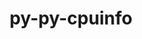 ---
title: "py-py-cpuinfo"
layout: cache
categories: [package, develop]
meta: {"compilers": ["none"], "num_specs": 75, "num_specs_by_stack": {"e4s": 3, "root": 75}, "oss": ["ubuntu22.04"], "platforms": ["linux"], "stacks": ["e4s", "root"], "targets": ["x86_64_v3"], "versions": ["9.0.0"]}
spec_details: [{"compiler": "none", "hash": "2tqbn563ei7kdzmlpdyr5k4dtmnyacsy", "os": "ubuntu22.04", "platform": "linux", "size": "-", "stacks": ["root"], "target": "x86_64_v3", "variants": ["build_system=python_pip"], "versions": ["9.0.0"]}, {"compiler": "none", "hash": "2tsyaorw5dm2n4fydeo77y6ghkzxsoqr", "os": "ubuntu22.04", "platform": "linux", "size": "-", "stacks": ["root"], "target": "x86_64_v3", "variants": ["build_system=python_pip"], "versions": ["9.0.0"]}, {"compiler": "none", "hash": "2u6jdzwbvnhtff4zokoiusnolwrgtsac", "os": "ubuntu22.04", "platform": "linux", "size": "-", "stacks": ["root"], "target": "x86_64_v3", "variants": ["build_system=python_pip"], "versions": ["9.0.0"]}, {"compiler": "none", "hash": "33ewqwelcq3hnkdc3ir4ehqum4mmjz6o", "os": "ubuntu22.04", "platform": "linux", "size": "-", "stacks": ["root"], "target": "x86_64_v3", "variants": ["build_system=python_pip"], "versions": ["9.0.0"]}, {"compiler": "none", "hash": "3il5imytwkz5eqk77jtjktnqz43goayw", "os": "ubuntu22.04", "platform": "linux", "size": "-", "stacks": ["root"], "target": "x86_64_v3", "variants": ["build_system=python_pip"], "versions": ["9.0.0"]}, {"compiler": "none", "hash": "3kbfhn7sbogabfffr2k3hzkg7fyejagr", "os": "ubuntu22.04", "platform": "linux", "size": "-", "stacks": ["root"], "target": "x86_64_v3", "variants": ["build_system=python_pip"], "versions": ["9.0.0"]}, {"compiler": "none", "hash": "3xufe2mis5wiixlttgqxs7sffe7747z2", "os": "ubuntu22.04", "platform": "linux", "size": "-", "stacks": ["root"], "target": "x86_64_v3", "variants": ["build_system=python_pip"], "versions": ["9.0.0"]}, {"compiler": "none", "hash": "47hc6bhtyy27h6vnwb3najfdinb3l2pm", "os": "ubuntu22.04", "platform": "linux", "size": "-", "stacks": ["root"], "target": "x86_64_v3", "variants": ["build_system=python_pip"], "versions": ["9.0.0"]}, {"compiler": "none", "hash": "5cwjh4fwo4dprqzfmccy7d52ucyfl2nw", "os": "ubuntu22.04", "platform": "linux", "size": "-", "stacks": ["root"], "target": "x86_64_v3", "variants": ["build_system=python_pip"], "versions": ["9.0.0"]}, {"compiler": "none", "hash": "5nqmgkytwgtytjzpeivpdk3lwphnnzgw", "os": "ubuntu22.04", "platform": "linux", "size": "-", "stacks": ["root"], "target": "x86_64_v3", "variants": ["build_system=python_pip"], "versions": ["9.0.0"]}, {"compiler": "none", "hash": "5q4hnx2kprkpjoxouhlpjxqw24idge6h", "os": "ubuntu22.04", "platform": "linux", "size": "-", "stacks": ["e4s", "root"], "target": "x86_64_v3", "variants": ["build_system=python_pip"], "versions": ["9.0.0"]}, {"compiler": "none", "hash": "5v6unzd2unjwmuimwelzn7kosxnudgt2", "os": "ubuntu22.04", "platform": "linux", "size": "-", "stacks": ["root"], "target": "x86_64_v3", "variants": ["build_system=python_pip"], "versions": ["9.0.0"]}, {"compiler": "none", "hash": "7k5d3dbwzfjajrynb7kpqbza5dlymkuc", "os": "ubuntu22.04", "platform": "linux", "size": "-", "stacks": ["root"], "target": "x86_64_v3", "variants": ["build_system=python_pip"], "versions": ["9.0.0"]}, {"compiler": "none", "hash": "7r3vnuvynyklnxei6ia36okynebywhh4", "os": "ubuntu22.04", "platform": "linux", "size": "-", "stacks": ["root"], "target": "x86_64_v3", "variants": ["build_system=python_pip"], "versions": ["9.0.0"]}, {"compiler": "none", "hash": "aaqqgijows2xikkp4xdeqlcnxaxugwia", "os": "ubuntu22.04", "platform": "linux", "size": "-", "stacks": ["root"], "target": "x86_64_v3", "variants": ["build_system=python_pip"], "versions": ["9.0.0"]}, {"compiler": "none", "hash": "amveewxjzcsyhplztudfhxp7u43fnv2p", "os": "ubuntu22.04", "platform": "linux", "size": "-", "stacks": ["root"], "target": "x86_64_v3", "variants": ["build_system=python_pip"], "versions": ["9.0.0"]}, {"compiler": "none", "hash": "b3xtuadogt5o2mwggullm3rtp5lfoy4e", "os": "ubuntu22.04", "platform": "linux", "size": "-", "stacks": ["root"], "target": "x86_64_v3", "variants": ["build_system=python_pip"], "versions": ["9.0.0"]}, {"compiler": "none", "hash": "b7letdltxprrbwu6fiopr3taedzuginl", "os": "ubuntu22.04", "platform": "linux", "size": "-", "stacks": ["root"], "target": "x86_64_v3", "variants": ["build_system=python_pip"], "versions": ["9.0.0"]}, {"compiler": "none", "hash": "brlv6wt5uj52owovquqnw7elsarz3zs4", "os": "ubuntu22.04", "platform": "linux", "size": "-", "stacks": ["root"], "target": "x86_64_v3", "variants": ["build_system=python_pip"], "versions": ["9.0.0"]}, {"compiler": "none", "hash": "btree5qwwmlxshqfm3gx3y3r4f4c224r", "os": "ubuntu22.04", "platform": "linux", "size": "-", "stacks": ["root"], "target": "x86_64_v3", "variants": ["build_system=python_pip"], "versions": ["9.0.0"]}, {"compiler": "none", "hash": "butoccpyy42dms3hin5mj7a4kjx5a4uo", "os": "ubuntu22.04", "platform": "linux", "size": "-", "stacks": ["root"], "target": "x86_64_v3", "variants": ["build_system=python_pip"], "versions": ["9.0.0"]}, {"compiler": "none", "hash": "ckrmknbeokjsuehjubutxhica4pdi634", "os": "ubuntu22.04", "platform": "linux", "size": "-", "stacks": ["root"], "target": "x86_64_v3", "variants": ["build_system=python_pip"], "versions": ["9.0.0"]}, {"compiler": "none", "hash": "dga2sq7ql44hxdzedmr4ljuh7p7aqycs", "os": "ubuntu22.04", "platform": "linux", "size": "-", "stacks": ["root"], "target": "x86_64_v3", "variants": ["build_system=python_pip"], "versions": ["9.0.0"]}, {"compiler": "none", "hash": "dp346n7bqx5d54ejgngyn5pemobxlbbg", "os": "ubuntu22.04", "platform": "linux", "size": "-", "stacks": ["root"], "target": "x86_64_v3", "variants": ["build_system=python_pip"], "versions": ["9.0.0"]}, {"compiler": "none", "hash": "dsaukzyiw2wg43r4mfgrqnvnuqdopwwg", "os": "ubuntu22.04", "platform": "linux", "size": "-", "stacks": ["root"], "target": "x86_64_v3", "variants": ["build_system=python_pip"], "versions": ["9.0.0"]}, {"compiler": "none", "hash": "ea6bixqk7vywizybog2l77n77ubefo65", "os": "ubuntu22.04", "platform": "linux", "size": "-", "stacks": ["root"], "target": "x86_64_v3", "variants": ["build_system=python_pip"], "versions": ["9.0.0"]}, {"compiler": "none", "hash": "eewtiqm4uccrdn6whgcrnspngdg56g2e", "os": "ubuntu22.04", "platform": "linux", "size": "-", "stacks": ["root"], "target": "x86_64_v3", "variants": ["build_system=python_pip"], "versions": ["9.0.0"]}, {"compiler": "none", "hash": "ei6cdyxk4g3l4tsu56rvv64sy3rwf6bf", "os": "ubuntu22.04", "platform": "linux", "size": "-", "stacks": ["root"], "target": "x86_64_v3", "variants": ["build_system=python_pip"], "versions": ["9.0.0"]}, {"compiler": "none", "hash": "emlsygeuqtx4kvicpsernppbyhihaoqi", "os": "ubuntu22.04", "platform": "linux", "size": "-", "stacks": ["e4s", "root"], "target": "x86_64_v3", "variants": ["build_system=python_pip"], "versions": ["9.0.0"]}, {"compiler": "none", "hash": "fhmgdb7r32dkssttzxqgrlylhu7fvrmg", "os": "ubuntu22.04", "platform": "linux", "size": "-", "stacks": ["root"], "target": "x86_64_v3", "variants": ["build_system=python_pip"], "versions": ["9.0.0"]}, {"compiler": "none", "hash": "frnqojscem6p2fl2kwfbspku3dypc3ub", "os": "ubuntu22.04", "platform": "linux", "size": "-", "stacks": ["root"], "target": "x86_64_v3", "variants": ["build_system=python_pip"], "versions": ["9.0.0"]}, {"compiler": "none", "hash": "furwmmhxylrnmu4ujs5rxehdknog4cny", "os": "ubuntu22.04", "platform": "linux", "size": "-", "stacks": ["root"], "target": "x86_64_v3", "variants": ["build_system=python_pip"], "versions": ["9.0.0"]}, {"compiler": "none", "hash": "h56ydu2w35wthegdgho6wg7ap7mfmgh3", "os": "ubuntu22.04", "platform": "linux", "size": "-", "stacks": ["root"], "target": "x86_64_v3", "variants": ["build_system=python_pip"], "versions": ["9.0.0"]}, {"compiler": "none", "hash": "havj4goc577kx6ioddyebn7ajsrp66eh", "os": "ubuntu22.04", "platform": "linux", "size": "-", "stacks": ["root"], "target": "x86_64_v3", "variants": ["build_system=python_pip"], "versions": ["9.0.0"]}, {"compiler": "none", "hash": "hbdcmwtbyojdtjvcpvfji5paa4vk64jw", "os": "ubuntu22.04", "platform": "linux", "size": "-", "stacks": ["root"], "target": "x86_64_v3", "variants": ["build_system=python_pip"], "versions": ["9.0.0"]}, {"compiler": "none", "hash": "itkgu5heilvqaezfgkcv2icoegsa26w5", "os": "ubuntu22.04", "platform": "linux", "size": "-", "stacks": ["root"], "target": "x86_64_v3", "variants": ["build_system=python_pip"], "versions": ["9.0.0"]}, {"compiler": "none", "hash": "ldt6xaq5i2khxcyeldmlqwa3vb37pijj", "os": "ubuntu22.04", "platform": "linux", "size": "-", "stacks": ["root"], "target": "x86_64_v3", "variants": ["build_system=python_pip"], "versions": ["9.0.0"]}, {"compiler": "none", "hash": "m7m4ucut66mqpgljf7unztpifwpyrqc6", "os": "ubuntu22.04", "platform": "linux", "size": "-", "stacks": ["root"], "target": "x86_64_v3", "variants": ["build_system=python_pip"], "versions": ["9.0.0"]}, {"compiler": "none", "hash": "mle3scubvlatw567c5ggabk7ib67yjnc", "os": "ubuntu22.04", "platform": "linux", "size": "-", "stacks": ["root"], "target": "x86_64_v3", "variants": ["build_system=python_pip"], "versions": ["9.0.0"]}, {"compiler": "none", "hash": "nll4fgeacex5k3m4cbdoezvxe6natdvm", "os": "ubuntu22.04", "platform": "linux", "size": "-", "stacks": ["root"], "target": "x86_64_v3", "variants": ["build_system=python_pip"], "versions": ["9.0.0"]}, {"compiler": "none", "hash": "odqnbiinlo5bbszc4atnhkyw7xedfqvz", "os": "ubuntu22.04", "platform": "linux", "size": "-", "stacks": ["root"], "target": "x86_64_v3", "variants": ["build_system=python_pip"], "versions": ["9.0.0"]}, {"compiler": "none", "hash": "oe26xifarhbmbsrorozsgkmxxupxsh5t", "os": "ubuntu22.04", "platform": "linux", "size": "-", "stacks": ["root"], "target": "x86_64_v3", "variants": ["build_system=python_pip"], "versions": ["9.0.0"]}, {"compiler": "none", "hash": "psockxkju3asjw4i5kd5g7xjjxllt54n", "os": "ubuntu22.04", "platform": "linux", "size": "-", "stacks": ["root"], "target": "x86_64_v3", "variants": ["build_system=python_pip"], "versions": ["9.0.0"]}, {"compiler": "none", "hash": "qgcxdbfomiielzu2bif5hdlm7uyua3pu", "os": "ubuntu22.04", "platform": "linux", "size": "-", "stacks": ["root"], "target": "x86_64_v3", "variants": ["build_system=python_pip"], "versions": ["9.0.0"]}, {"compiler": "none", "hash": "qmmfc2pt3tfntdljezvcdlqw3d54ppnh", "os": "ubuntu22.04", "platform": "linux", "size": "-", "stacks": ["root"], "target": "x86_64_v3", "variants": ["build_system=python_pip"], "versions": ["9.0.0"]}, {"compiler": "none", "hash": "qro3tudjn7vh4y6ah623paiabzohu3zl", "os": "ubuntu22.04", "platform": "linux", "size": "-", "stacks": ["e4s", "root"], "target": "x86_64_v3", "variants": ["build_system=python_pip"], "versions": ["9.0.0"]}, {"compiler": "none", "hash": "r3cjfq5v2jmlftj2mmkr4en52cunmkfq", "os": "ubuntu22.04", "platform": "linux", "size": "-", "stacks": ["root"], "target": "x86_64_v3", "variants": ["build_system=python_pip"], "versions": ["9.0.0"]}, {"compiler": "none", "hash": "rhqs7elpwo3dftykhwtb4xy4zbnxs6x4", "os": "ubuntu22.04", "platform": "linux", "size": "-", "stacks": ["root"], "target": "x86_64_v3", "variants": ["build_system=python_pip"], "versions": ["9.0.0"]}, {"compiler": "none", "hash": "rn6jhbishhfkznxhq24xnjvrnxxf2xnr", "os": "ubuntu22.04", "platform": "linux", "size": "-", "stacks": ["root"], "target": "x86_64_v3", "variants": ["build_system=python_pip"], "versions": ["9.0.0"]}, {"compiler": "none", "hash": "rwoju2qduqdgjuar4q6jiuaz7tzhdhxk", "os": "ubuntu22.04", "platform": "linux", "size": "-", "stacks": ["root"], "target": "x86_64_v3", "variants": ["build_system=python_pip"], "versions": ["9.0.0"]}, {"compiler": "none", "hash": "t6ocepyn3j5qafo6hxezbzsbpzt5p4zh", "os": "ubuntu22.04", "platform": "linux", "size": "-", "stacks": ["root"], "target": "x86_64_v3", "variants": ["build_system=python_pip"], "versions": ["9.0.0"]}, {"compiler": "none", "hash": "thv6qd5ujba47julpgn5xpwpwlnjrbl5", "os": "ubuntu22.04", "platform": "linux", "size": "-", "stacks": ["root"], "target": "x86_64_v3", "variants": ["build_system=python_pip"], "versions": ["9.0.0"]}, {"compiler": "none", "hash": "trj436nhievufldndmuvukgv2ttmg5a7", "os": "ubuntu22.04", "platform": "linux", "size": "-", "stacks": ["root"], "target": "x86_64_v3", "variants": ["build_system=python_pip"], "versions": ["9.0.0"]}, {"compiler": "none", "hash": "twjuyvkx3y4or4x4t43fpwqv3po7d6dn", "os": "ubuntu22.04", "platform": "linux", "size": "-", "stacks": ["root"], "target": "x86_64_v3", "variants": ["build_system=python_pip"], "versions": ["9.0.0"]}, {"compiler": "none", "hash": "u2aesagvr76bbrtwkroqmck36dqyiphj", "os": "ubuntu22.04", "platform": "linux", "size": "-", "stacks": ["root"], "target": "x86_64_v3", "variants": ["build_system=python_pip"], "versions": ["9.0.0"]}, {"compiler": "none", "hash": "uadjjf2olx67bbq42q5untbpzmugdnqn", "os": "ubuntu22.04", "platform": "linux", "size": "-", "stacks": ["root"], "target": "x86_64_v3", "variants": ["build_system=python_pip"], "versions": ["9.0.0"]}, {"compiler": "none", "hash": "ub23ivlslaudyxvkpvq765bodsphcneo", "os": "ubuntu22.04", "platform": "linux", "size": "-", "stacks": ["root"], "target": "x86_64_v3", "variants": ["build_system=python_pip"], "versions": ["9.0.0"]}, {"compiler": "none", "hash": "ul3nz42mvqopnogbz6r5wfqjpqkyrgkg", "os": "ubuntu22.04", "platform": "linux", "size": "-", "stacks": ["root"], "target": "x86_64_v3", "variants": ["build_system=python_pip"], "versions": ["9.0.0"]}, {"compiler": "none", "hash": "vmnbuxdjxwg6iesqv7cc252ibourco7r", "os": "ubuntu22.04", "platform": "linux", "size": "-", "stacks": ["root"], "target": "x86_64_v3", "variants": ["build_system=python_pip"], "versions": ["9.0.0"]}, {"compiler": "none", "hash": "wmuo7qr47mreilldjvj7syb3rjyu6csb", "os": "ubuntu22.04", "platform": "linux", "size": "-", "stacks": ["root"], "target": "x86_64_v3", "variants": ["build_system=python_pip"], "versions": ["9.0.0"]}, {"compiler": "none", "hash": "wrh4kokihbvmdjduehphstup72mhirln", "os": "ubuntu22.04", "platform": "linux", "size": "-", "stacks": ["root"], "target": "x86_64_v3", "variants": ["build_system=python_pip"], "versions": ["9.0.0"]}, {"compiler": "none", "hash": "wxunk6rxptrkcouroj3bpdjij3q57krx", "os": "ubuntu22.04", "platform": "linux", "size": "-", "stacks": ["root"], "target": "x86_64_v3", "variants": ["build_system=python_pip"], "versions": ["9.0.0"]}, {"compiler": "none", "hash": "xrt2e4kckrgbouffijwptldo7tzge2wh", "os": "ubuntu22.04", "platform": "linux", "size": "-", "stacks": ["root"], "target": "x86_64_v3", "variants": ["build_system=python_pip"], "versions": ["9.0.0"]}, {"compiler": "none", "hash": "xvjydmz4n2f5u7gl2zgutz3rm7mx7pe4", "os": "ubuntu22.04", "platform": "linux", "size": "-", "stacks": ["root"], "target": "x86_64_v3", "variants": ["build_system=python_pip"], "versions": ["9.0.0"]}, {"compiler": "none", "hash": "xy2hfephxftg7a3jw3eluq6mrrfbiu2h", "os": "ubuntu22.04", "platform": "linux", "size": "-", "stacks": ["root"], "target": "x86_64_v3", "variants": ["build_system=python_pip"], "versions": ["9.0.0"]}, {"compiler": "none", "hash": "yayhq5pbgibcl2s55caigaamaoba5rvo", "os": "ubuntu22.04", "platform": "linux", "size": "-", "stacks": ["root"], "target": "x86_64_v3", "variants": ["build_system=python_pip"], "versions": ["9.0.0"]}, {"compiler": "none", "hash": "yhzaobnhhjds5m3clrtcvowotikspjdc", "os": "ubuntu22.04", "platform": "linux", "size": "-", "stacks": ["root"], "target": "x86_64_v3", "variants": ["build_system=python_pip"], "versions": ["9.0.0"]}, {"compiler": "none", "hash": "yioborcuwakumbfhkmfyuj473xa2mo5w", "os": "ubuntu22.04", "platform": "linux", "size": "-", "stacks": ["root"], "target": "x86_64_v3", "variants": ["build_system=python_pip"], "versions": ["9.0.0"]}, {"compiler": "none", "hash": "ytwfp7btbmohhrk24h2ecmr6kcqm674l", "os": "ubuntu22.04", "platform": "linux", "size": "-", "stacks": ["root"], "target": "x86_64_v3", "variants": ["build_system=python_pip"], "versions": ["9.0.0"]}, {"compiler": "none", "hash": "ywpfabzy7hkyscdy2efzaoy3eiadbn52", "os": "ubuntu22.04", "platform": "linux", "size": "-", "stacks": ["root"], "target": "x86_64_v3", "variants": ["build_system=python_pip"], "versions": ["9.0.0"]}, {"compiler": "none", "hash": "zcqjn2ld3rrbjiy3avitjfkmnryqjban", "os": "ubuntu22.04", "platform": "linux", "size": "-", "stacks": ["root"], "target": "x86_64_v3", "variants": ["build_system=python_pip"], "versions": ["9.0.0"]}, {"compiler": "none", "hash": "ziwiqtrzxzeacf3dot2ay7lym6nbem55", "os": "ubuntu22.04", "platform": "linux", "size": "-", "stacks": ["root"], "target": "x86_64_v3", "variants": ["build_system=python_pip"], "versions": ["9.0.0"]}, {"compiler": "none", "hash": "zr3amtmsr32jbpfijtawb3d265plwqor", "os": "ubuntu22.04", "platform": "linux", "size": "-", "stacks": ["root"], "target": "x86_64_v3", "variants": ["build_system=python_pip"], "versions": ["9.0.0"]}, {"compiler": "none", "hash": "zs2y3yclszjrewcuj4benyslaidxu35b", "os": "ubuntu22.04", "platform": "linux", "size": "-", "stacks": ["root"], "target": "x86_64_v3", "variants": ["build_system=python_pip"], "versions": ["9.0.0"]}, {"compiler": "none", "hash": "zsvokfctfuz3vi5jrk6khh2ljp5n3qzj", "os": "ubuntu22.04", "platform": "linux", "size": "-", "stacks": ["root"], "target": "x86_64_v3", "variants": ["build_system=python_pip"], "versions": ["9.0.0"]}]
---